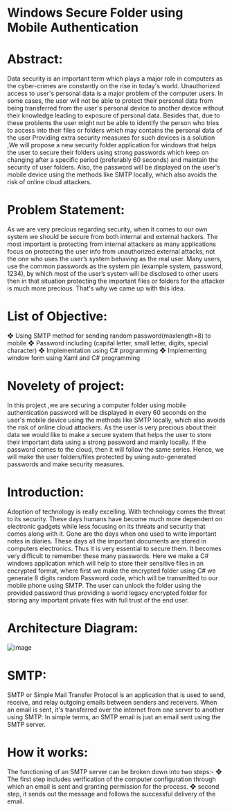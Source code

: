 # Windows Secure Folder using Mobile Authentication

# Abstract: 

Data security is an important term which plays a major role in computers as the 
cyber-crimes are constantly on the rise in today's world. Unauthorized access to 
user's personal data is a major problem of the computer users. In some cases, the 
user will not be able to protect their personal data from being transferred from the 
user's personal device to another device without their knowledge leading to exposure 
of personal data. Besides that, due to these problems the user might not be able to 
identify the person who tries to access into their files or folders which may contains 
the personal data of the user Providing extra security measures for such devices is a 
solution ,We will propose a new security folder application for windows that helps 
the user to secure their folders using strong passwords which keep on changing after 
a specific period (preferably 60 seconds) and maintain the security of user folders. 
Also, the password will be displayed on the user's mobile device using the methods 
like SMTP locally, which also avoids the risk of online cloud attackers.

# Problem Statement: 

As we are very precious regarding security, when it comes to our own system we 
should be secure from both internal and external hackers. The most important is 
protecting from internal attackers as many applications focus on protecting the user 
info from unauthorized external attacks, not the one who uses the user’s system 
behaving as the real user.
Many users, use the common passwords as the system pin (example system, 
password, 1234), by which most of the user’s system will be disclosed to other users 
then in that situation protecting the important files or folders for the attacker is much 
more precious. That's why we came up with this idea.

# List of Objective:

❖ Using SMTP method for sending random password(maxlength=8) to mobile
❖ Password including (capital letter, small letter, digits, special character)
❖ Implementation using C# programming
❖ Implementing window form using Xaml and C# programming

# Novelety of project:

In this project ,we are securing a computer folder using mobile authentication 
password will be displayed in every 60 seconds on the user's mobile device using 
the methods like SMTP locally, which also avoids the risk of online cloud attackers.
As the user is very precious about their data we would like to make a secure system 
that helps the user to store their important data using a strong password and mainly 
locally. If the password comes to the cloud, then it will follow the same series. 
Hence, we will make the user folders/files protected by using auto-generated 
passwords and make security measures.

# Introduction:

Adoption of technology is really excelling. With technology comes the threat to its 
security. These days humans have become much more dependent on electronic 
gadgets while less focusing on its threats and security that comes along with it. Gone 
are the days when one used to write important notes in diaries. These days all the 
important documents are stored in computers electronics. Thus it is very essential to 
secure them. It becomes very difficult to remember these many passwords. Here we 
make a C# windows application which will help to store their sensitive files in an 
encrypted format, where first we make the encrypted folder using C# we generate 
8 digits random Password code, which will be transmitted to our mobile phone using 
SMTP. The user can unlock the folder using the provided password thus providing 
a world legacy encrypted folder for storing any important private files with full trust 
of the end user.

# Architecture Diagram:

![image](https://user-images.githubusercontent.com/78720027/205826795-8e4ab02b-a9d0-4a89-9b0d-4a2ed2dc9197.png)


# SMTP:

SMTP or Simple Mail Transfer Protocol is an application that is used to send, 
receive, and relay outgoing emails between senders and receivers. When an email is 
sent, it's transferred over the internet from one server to another using SMTP. In 
simple terms, an SMTP email is just an email sent using the SMTP server.

# How it works:

The functioning of an SMTP server can be broken down into two steps:-
❖ The first step includes verification of the computer configuration through 
which an email is sent and granting permission for the process. 
❖ second step, it sends out the message and follows the successful delivery of 
the email.
